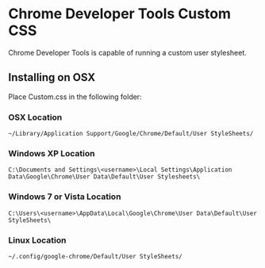 # Chrome Developer Tools Custom CSS

Chrome Developer Tools is capable of running a custom user stylesheet.

## Installing on OSX

Place Custom.css in the following folder:

### OSX Location

    ~/Library/Application Support/Google/Chrome/Default/User StyleSheets/

### Windows XP Location

    C:\Documents and Settings\<username>\Local Settings\Application Data\Google\Chrome\User Data\Default\User Stylesheets\

### Windows 7 or Vista Location

    C:\Users\<username>\AppData\Local\Google\Chrome\User Data\Default\User StyleSheets\

### Linux Location

    ~/.config/google-chrome/Default/User StyleSheets/

